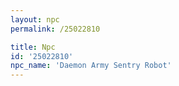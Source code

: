 ```yaml
---
layout: npc
permalink: /25022810

title: Npc
id: '25022810'
npc_name: 'Daemon Army Sentry Robot'
---
```

